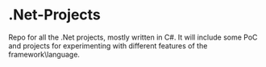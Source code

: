 # .Net-Projects
Repo for all the .Net projects, mostly written in C#. It will include some PoC and projects for 
experimenting with different features of the framework\language.
